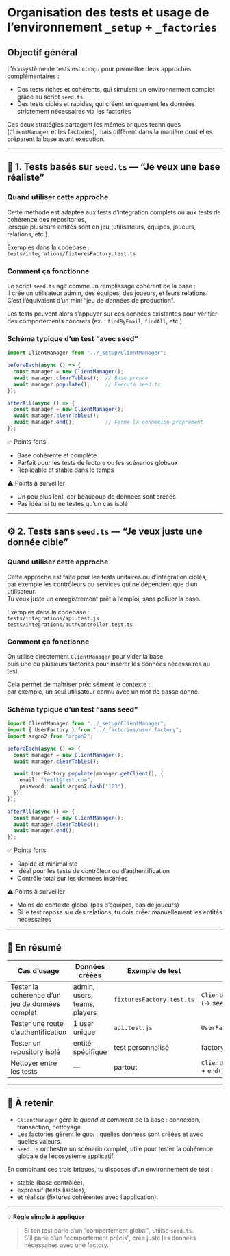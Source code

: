 # Organisation des tests et usage de l’environnement `_setup` + `_factories`

## Objectif général

L’écosystème de tests est conçu pour permettre deux approches complémentaires :
- Des tests riches et cohérents, qui simulent un environnement complet grâce au script `seed.ts`
- Des tests ciblés et rapides, qui créent uniquement les données strictement nécessaires via les factories

Ces deux stratégies partagent les mêmes briques techniques (`ClientManager` et les factories), mais diffèrent dans la manière dont elles préparent la base avant exécution.

---

## 🧩 1. Tests basés sur `seed.ts` — “Je veux une base réaliste”

### Quand utiliser cette approche

Cette méthode est adaptée aux tests d’intégration complets ou aux tests de cohérence des repositories,  
lorsque plusieurs entités sont en jeu (utilisateurs, équipes, joueurs, relations, etc.).

Exemples dans la codebase :  
`tests/integrations/fixturesFactory.test.ts`

### Comment ça fonctionne

Le script `seed.ts` agit comme un remplissage cohérent de la base :  
il crée un utilisateur admin, des équipes, des joueurs, et leurs relations.  
C’est l’équivalent d’un mini “jeu de données de production”.

Les tests peuvent alors s’appuyer sur ces données existantes pour vérifier des comportements concrets (ex. : `findByEmail`, `findAll`, etc.)

### Schéma typique d’un test “avec seed”

```ts
import ClientManager from "../_setup/ClientManager";

beforeEach(async () => {
  const manager = new ClientManager();
  await manager.clearTables();  // Base propre
  await manager.populate();     // Exécute seed.ts
});

afterAll(async () => {
  const manager = new ClientManager();
  await manager.clearTables();
  await manager.end();          // Ferme la connexion proprement
});
```

✅ Points forts  
- Base cohérente et complète  
- Parfait pour les tests de lecture ou les scénarios globaux  
- Réplicable et stable dans le temps  

⚠️ Points à surveiller  
- Un peu plus lent, car beaucoup de données sont créées  
- Pas idéal si tu ne testes qu’un cas isolé  

---

## ⚙️ 2. Tests sans `seed.ts` — “Je veux juste une donnée cible”

### Quand utiliser cette approche

Cette approche est faite pour les tests unitaires ou d’intégration ciblés,  
par exemple les contrôleurs ou services qui ne dépendent que d’un utilisateur.  
Tu veux juste un enregistrement prêt à l’emploi, sans polluer la base.

Exemples dans la codebase :  
`tests/integrations/api.test.js`  
`tests/integrations/authController.test.ts`

### Comment ça fonctionne

On utilise directement `ClientManager` pour vider la base,  
puis une ou plusieurs factories pour insérer les données nécessaires au test.

Cela permet de maîtriser précisément le contexte :  
par exemple, un seul utilisateur connu avec un mot de passe donné.

### Schéma typique d’un test “sans seed”

```ts
import ClientManager from "../_setup/ClientManager";
import { UserFactory } from "../_factories/user.factory";
import argon2 from "argon2";

beforeEach(async () => {
  const manager = new ClientManager();
  await manager.clearTables();

  await UserFactory.populate(manager.getClient(), {
    email: "test1@test.com",
    password: await argon2.hash("123"),
  });
});

afterAll(async () => {
  const manager = new ClientManager();
  await manager.clearTables();
  await manager.end();
});
```

✅ Points forts  
- Rapide et minimaliste  
- Idéal pour les tests de contrôleur ou d’authentification  
- Contrôle total sur les données insérées  

⚠️ Points à surveiller  
- Moins de contexte global (pas d’équipes, pas de joueurs)  
- Si le test repose sur des relations, tu dois créer manuellement les entités nécessaires  

---

## 🧭 En résumé

| Cas d’usage | Données créées | Exemple de test | Outil principal |
|--------------|----------------|-----------------|-----------------|
| Tester la cohérence d’un jeu de données complet | admin, users, teams, players | `fixturesFactory.test.ts` | `ClientManager.populate()` (→ seed.ts) |
| Tester une route d’authentification | 1 user unique | `api.test.js` | `UserFactory.populate()` |
| Tester un repository isolé | entité spécifique | test personnalisé | factory dédiée |
| Nettoyer entre les tests | — | partout | `ClientManager.clearTables()` + `end()` |

---

## 🧠 À retenir

- `ClientManager` gère le *quand et comment* de la base : connexion, transaction, nettoyage.  
- Les factories gèrent le *quoi* : quelles données sont créées et avec quelles valeurs.  
- `seed.ts` orchestre un scénario complet, utile pour tester la cohérence globale de l’écosystème applicatif.

En combinant ces trois briques, tu disposes d’un environnement de test :
- stable (base contrôlée),
- expressif (tests lisibles),
- et réaliste (fixtures cohérentes avec l’application).

---

💡 **Règle simple à appliquer**  
> Si ton test parle d’un “comportement global”, utilise `seed.ts`.  
> S’il parle d’un “comportement précis”, crée juste les données nécessaires avec une factory.
